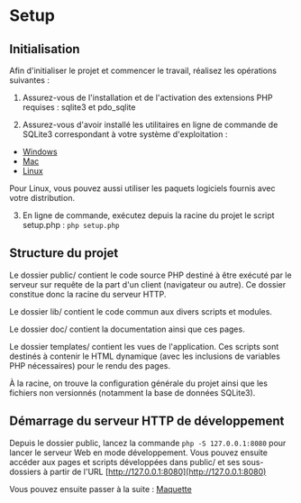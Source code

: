 # Setup

## Initialisation

Afin d'initialiser le projet et commencer le travail, réalisez les opérations
suivantes :

1. Assurez-vous de l'installation et de l'activation des extensions PHP requises :
sqlite3 et pdo_sqlite

2. Assurez-vous d'avoir installé les utilitaires en ligne de commande de SQLite3
correspondant à votre système d'exploitation :
  - [Windows](https://www.sqlite.org/2022/sqlite-tools-win32-x86-3400100.zip)
  - [Mac](https://www.sqlite.org/2022/sqlite-tools-osx-x86-3400100.zip)
  - [Linux](https://www.sqlite.org/2022/sqlite-tools-linux-x86-3400100.zip)


   Pour Linux, vous pouvez aussi utiliser les paquets logiciels fournis avec votre
   distribution.

3. En ligne de commande, exécutez depuis la racine du projet le script setup.php : ```php setup.php```

## Structure du projet

Le dossier public/ contient le code source PHP destiné à être exécuté par le
serveur sur requête de la part d'un client (navigateur ou autre). Ce dossier
constitue donc la racine du serveur HTTP.

Le dossier lib/ contient le code commun aux divers scripts et modules.

Le dossier doc/ contient la documentation ainsi que ces pages.

Le dossier templates/ contient les vues de l'application. Ces scripts sont
destinés à contenir le HTML dynamique (avec les inclusions de variables PHP nécessaires)
pour le rendu des pages.

À la racine, on trouve la configuration générale du projet ainsi que les fichiers
non versionnés (notamment la base de données SQLite3).

## Démarrage du serveur HTTP de développement

Depuis le dossier public, lancez la commande ```php -S 127.0.0.1:8080``` pour
lancer le serveur Web en mode développement. Vous pouvez ensuite accéder aux
pages et scripts développées dans public/ et ses sous-dossiers à partir de l'URL
[http://127.0.0.1:8080](http://127.0.0.1:8080)

Vous pouvez ensuite passer à la suite : [Maquette](./1-HTML.md)
